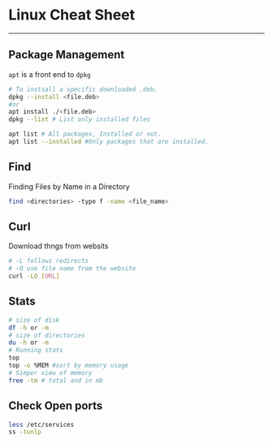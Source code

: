# Linux Cheat Sheet
---
## Package Management
`apt` is a front end to `dpkg`
```bash
# To instsall a specific downloaded .deb.
dpkg --install <file.deb>
#or 
apt install ./<file.deb>
dpkg --list # List only installed files

apt list # All packages, Installed or not.
apt list --installed #Only packages that are installed.

```

## Find

Finding Files by Name in a Directory
```bash 
find <directories> -type f -name <file_name>
```

## Curl
Download thngs from websits
```bash
# -L follows redirects
# -O use file name from the website
curl -LO [URL] 
```

## Stats
```bash
# size of disk
df -h or -m
# size of directories
du -h or -m
# Running stats
top
top -o %MEM #sort by memory usage
# Simper view of memory
free -tm # total and in mb
```

## Check Open ports
```bash
less /etc/services
ss -tunlp
```
